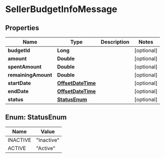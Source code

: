 

# SellerBudgetInfoMessage

## Properties

Name | Type | Description | Notes
------------ | ------------- | ------------- | -------------
**budgetId** | **Long** |  |  [optional]
**amount** | **Double** |  |  [optional]
**spentAmount** | **Double** |  |  [optional]
**remainingAmount** | **Double** |  |  [optional]
**startDate** | [**OffsetDateTime**](OffsetDateTime.md) |  |  [optional]
**endDate** | [**OffsetDateTime**](OffsetDateTime.md) |  |  [optional]
**status** | [**StatusEnum**](#StatusEnum) |  |  [optional]



## Enum: StatusEnum

Name | Value
---- | -----
INACTIVE | &quot;Inactive&quot;
ACTIVE | &quot;Active&quot;



